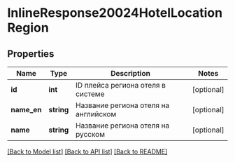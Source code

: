 # InlineResponse20024HotelLocationRegion

## Properties
Name | Type | Description | Notes
------------ | ------------- | ------------- | -------------
**id** | **int** | ID плейса региона отеля в системе | [optional] 
**name_en** | **string** | Название региона отеля на английском | [optional] 
**name** | **string** | Название региона отеля на русском | [optional] 

[[Back to Model list]](../../README.md#documentation-for-models) [[Back to API list]](../../README.md#documentation-for-api-endpoints) [[Back to README]](../../README.md)

